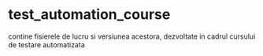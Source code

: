 # test_automation_course
contine fisierele de lucru si versiunea acestora, dezvoltate in cadrul cursului de testare automatizata
